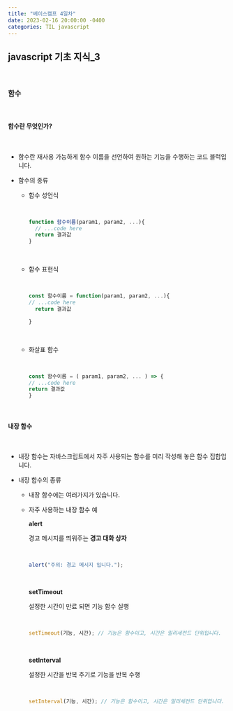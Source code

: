 ```yaml
---
title: "베이스캠프 4일차"
date: 2023-02-16 20:00:00 -0400
categories: TIL javascript
---
```


## **javascript 기초 지식\_3**

<br>

### **함수**

<br>

#### **함수란 무엇인가?**

<br>

- 함수란 재사용 가능하게 함수 이름을 선언하여 원하는 기능을 수행하는 코드 블럭입니다.

- 함수의 종류

  - 함수 성언식

    <br>

    ```javascript
    function 함수이름(param1, param2, ...){
      // ...code here
      return 결과값
    }
    ```

    <br>

  - 함수 표현식

    <br>

    ```javascript
    const 함수이름 = function(param1, param2, ...){
    // ...code here
      return 결과값

    }
    ```

      <br>

  - 화살표 함수

    <br>

    ```javascript
    const 함수이름 = ( param1, param2, ... ) => {
    // ...code here
    return 결과값
    }
    ```

    <br>

#### **내장 함수**

<br>

- 내장 함수는 자바스크립트에서 자주 사용되는 함수를 미리 작성해 놓은 함수 집합입니다.
- 내장 함수의 종류

  - 내장 함수에는 여러가지가 있습니다.

  - 자주 사용하는 내장 함수 예

    **alert**

    경고 메시지를 띄워주는 **경고 대화 상자**

    <br>

    ```javascript
    alert("주의: 경고 메시지 입니다.");
    ```

    <br>

    **setTimeout**

    설정한 시간이 만료 되면 기능 함수 실행

    <br>

    ```javascript
    setTimeout(기능, 시간); // 기능은 함수이고, 시간은 밀리세컨드 단위입니다.
    ```

      <br>

    **setInterval**

    설정한 시간을 반복 주기로 기능을 반복 수행

    <br>

    ```javascript
    setInterval(기능, 시간); // 기능은 함수이고, 시간은 밀리세컨드 단위입니다.
    ```

      <br>

<br>
